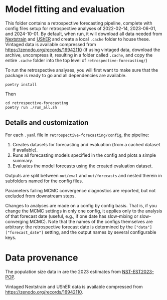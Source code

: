 # Model fitting and evaluation

This folder contains a retrospective forecasting pipeline, complete with config files setup for retrospective analyses of 2022-02-14, 2023-06-01, and 2024-10-01.
By default, when run, it will download all data needed from [Nextstrain](https://docs.nextstrain.org/projects/ncov/en/latest/reference/remote_inputs.html) and [UShER](https://hgdownload.soe.ucsc.edu/goldenPath/wuhCor1/UShER_SARS-CoV-2) and create a local `.cache` folder to house these.
Vintaged data is available compressed from <https://zenodo.org/records/16942110> (if using vintaged data, download the archive, uncompress it, resulting in a folder called `.cache`, and copy the entire `.cache` folder into the top level of `retrospective-forecasting/`)


To run the retrospective analyses, you will first want to make sure that the package is ready to go and all dependencies are available.
```
poetry install
```
Then
```
cd retrospective-forecasting
poetry run ./run_all.sh
```

## Details and customization

For each `.yaml` file in `retrospective-forecasting/config`, the pipeline:
1. Creates datasets for forecasting and evaluation (from a cached dataset if available).
2. Runs all forecasting models specified in the config and plots a simple summary.
3. Evaluates the model forecasts using the created evaluation dataset.

Outputs are split between `out/eval` and `out/forecasts` and nested therein in subfolders named for the config files.

Parameters failing MCMC convergence diagnostics are reported, but not excluded from downstream steps.

Changes to analyses are made on a config by config basis.
That is, if you change the MCMC settings in only one config, it applies only to the analysis of that forecast date (useful, e.g., if one date has slow-mixing or slow-converging MCMC).
Note that the names of the configs themselves are arbitrary: the retrospective forecast date is determined by the `["data"]["forecast_date"]` setting, and the output names by several configurable keys.

# Data provenance
The population size data in are the 2023 estimates from [NST-EST2023-POP](https://www2.census.gov/programs-surveys/popest/tables/2020-2023/state/totals/NST-EST2023-POP.xlsx]).

Vintaged Nextstrain and UShER data is available compressed from <https://zenodo.org/records/16942110>.
